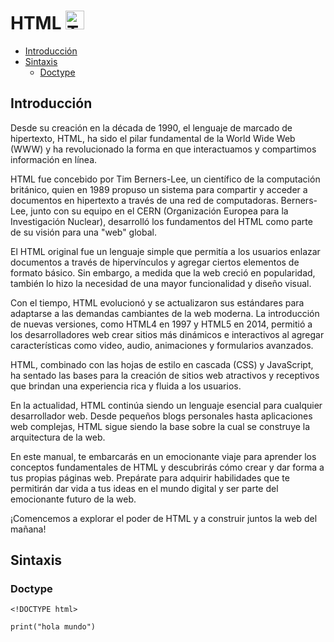 # HTML  <img src="https://upload.wikimedia.org/wikipedia/commons/thumb/6/61/HTML5_logo_and_wordmark.svg/2048px-HTML5_logo_and_wordmark.svg.png" alt="Texto alternativo" style="width:30px;height:30px;">

- [Introducción](#introducción)
- [Sintaxis](#sintaxis)  
  - [Doctype](#doctype)

## Introducción
Desde su creación en la década de 1990, el lenguaje de marcado de hipertexto, HTML, ha sido el pilar fundamental de la World Wide Web (WWW) y ha revolucionado la forma en que interactuamos y compartimos información en línea.

HTML fue concebido por Tim Berners-Lee, un científico de la computación británico, quien en 1989 propuso un sistema para compartir y acceder a documentos en hipertexto a través de una red de computadoras. Berners-Lee, junto con su equipo en el CERN (Organización Europea para la Investigación Nuclear), desarrolló los fundamentos del HTML como parte de su visión para una "web" global.

El HTML original fue un lenguaje simple que permitía a los usuarios enlazar documentos a través de hipervínculos y agregar ciertos elementos de formato básico. Sin embargo, a medida que la web creció en popularidad, también lo hizo la necesidad de una mayor funcionalidad y diseño visual.

Con el tiempo, HTML evolucionó y se actualizaron sus estándares para adaptarse a las demandas cambiantes de la web moderna. La introducción de nuevas versiones, como HTML4 en 1997 y HTML5 en 2014, permitió a los desarrolladores web crear sitios más dinámicos e interactivos al agregar características como video, audio, animaciones y formularios avanzados.

HTML, combinado con las hojas de estilo en cascada (CSS) y JavaScript, ha sentado las bases para la creación de sitios web atractivos y receptivos que brindan una experiencia rica y fluida a los usuarios.

En la actualidad, HTML continúa siendo un lenguaje esencial para cualquier desarrollador web. Desde pequeños blogs personales hasta aplicaciones web complejas, HTML sigue siendo la base sobre la cual se construye la arquitectura de la web.

En este manual, te embarcarás en un emocionante viaje para aprender los conceptos fundamentales de HTML y descubrirás cómo crear y dar forma a tus propias páginas web. Prepárate para adquirir habilidades que te permitirán dar vida a tus ideas en el mundo digital y ser parte del emocionante futuro de la web.

¡Comencemos a explorar el poder de HTML y a construir juntos la web del mañana!

## Sintaxis
### Doctype
```
<!DOCTYPE html>
```

```
print("hola mundo")